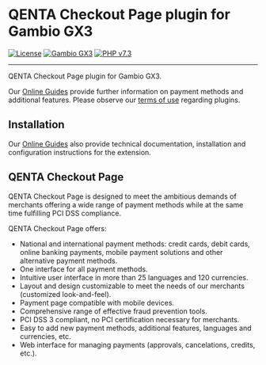 # QENTA Checkout Page plugin for Gambio GX3

[![License](https://img.shields.io/badge/license-GPLv2-blue.svg)](https://raw.githubusercontent.com/qenta/gambio-wcp/master/LICENSE)
[![Gambio GX3](https://img.shields.io/badge/Gambio_GX3-v3.12.0.4-green.svg)](http://www.gambio.de/)
[![PHP v7.3](https://img.shields.io/badge/php-v7.3-yellow.svg)](http://www.php.net)

---

QENTA Checkout Page plugin for Gambio GX3.

Our [Online Guides](https://guides.qenta.com/) provide further information on payment methods and additional features. Please observe our [terms of use](https://guides.qenta.com/shop_plugins:info#terms_of_use) regarding plugins.

## Installation

Our [Online Guides](https://guides.qenta.com/shop_plugins:gambio_qcp:start 'Installation details') also provide technical documentation, installation and configuration instructions for the extension.

## QENTA Checkout Page

QENTA Checkout Page is designed to meet the ambitious demands of merchants offering a wide range of payment methods while at the same time fulfilling PCI DSS compliance.

QENTA Checkout Page offers:

- National and international payment methods: credit cards, debit cards, online banking payments, mobile payment solutions and other alternative payment methods.
- One interface for all payment methods.
- Intuitive user interface in more than 25 languages and 120 currencies.
- Layout and design customizable to meet the needs of our merchants (customized look-and-feel).
- Payment page compatible with mobile devices.
- Comprehensive range of effective fraud prevention tools.
- PCI DSS 3 compliant, no PCI certification necessary for merchants.
- Easy to add new payment methods, additional features, languages and currencies, etc.
- Web interface for managing payments (approvals, cancelations, credits, etc.).
